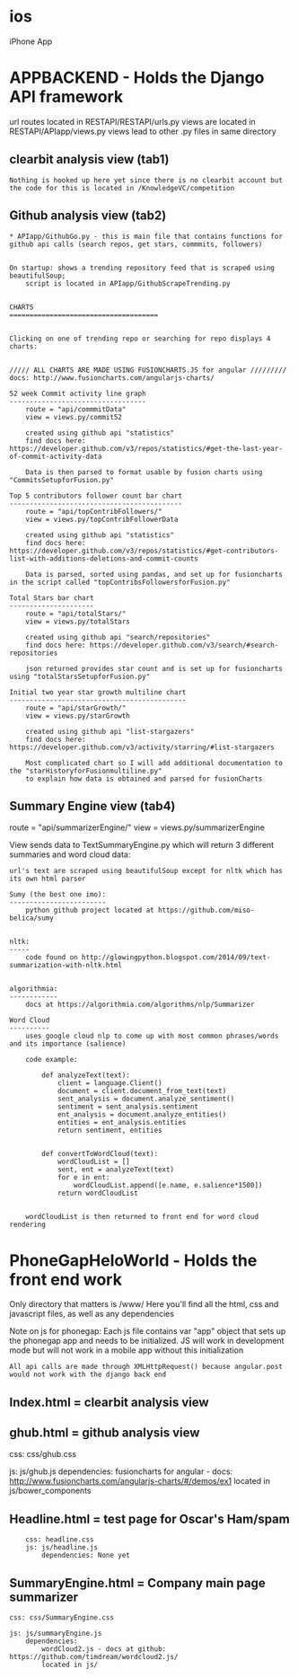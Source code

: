 # ios
iPhone App

APPBACKEND - Holds the Django API framework
======================================================================================

  url routes located in RESTAPI/RESTAPI/urls.py
  views are located in RESTAPI/APIapp/views.py
  views lead to other .py files in same directory


clearbit analysis view (tab1)
----------------------------
    Nothing is hooked up here yet since there is no clearbit account but the code for this is located in /KnowledgeVC/competition


Github analysis view (tab2)
----------------------------
    * APIapp/GithubGo.py - this is main file that contains functions for github api calls (search repos, get stars, commmits, followers)


    On startup: shows a trending repository feed that is scraped using beautifulSoup;
        script is located in APIapp/GithubScrapeTrending.py


    CHARTS
    =====================================


    Clicking on one of trending repo or searching for repo displays 4 charts:


    ///// ALL CHARTS ARE MADE USING FUSIONCHARTS.JS for angular /////////
    docs: http://www.fusioncharts.com/angularjs-charts/

    52 week Commit activity line graph
    ----------------------------------
        route = "api/commmitData"
        view = views.py/commit52

        created using github api "statistics"
        find docs here: https://developer.github.com/v3/repos/statistics/#get-the-last-year-of-commit-activity-data

        Data is then parsed to format usable by fusion charts using "CommitsSetupforFusion.py"

    Top 5 contributors follower count bar chart
    -------------------------------------------
        route = "api/topContribFollowers/"
        view = views.py/topContribFollowerData

        created using github api "statistics"
        find docs here: https://developer.github.com/v3/repos/statistics/#get-contributors-list-with-additions-deletions-and-commit-counts

        Data is parsed, sorted using pandas, and set up for fusioncharts in the script called "topContribsFollowersforFusion.py"

    Total Stars bar chart
    ---------------------
        route = "api/totalStars/"
        view = views.py/totalStars

        created using github api "search/repositories"
        find docs here: https://developer.github.com/v3/search/#search-repositories

        json returned provides star count and is set up for fusioncharts using "totalStarsSetupforFusion.py"

    Initial two year star growth multiline chart
    --------------------------------------------
        route = "api/starGrowth/"
        view = views.py/starGrowth

        created using github api "list-stargazers"
        find docs here: https://developer.github.com/v3/activity/starring/#list-stargazers

        Most complicated chart so I will add additional documentation to the "starHistoryforFusionmultiline.py"
        to explain how data is obtained and parsed for fusionCharts



Summary Engine view (tab4)
--------------------------

route = "api/summarizerEngine/"
view = views.py/summarizerEngine

View sends data to TextSummaryEngine.py which will return 3 different summaries and word cloud data:

    url's text are scraped using beautifulSoup except for nltk which has its own html parser

    Sumy (the best one imo):
    ------------------------
        python github project located at https://github.com/miso-belica/sumy


    nltk:
    -----
        code found on http://glowingpython.blogspot.com/2014/09/text-summarization-with-nltk.html


    algorithmia:
    ------------
        docs at https://algorithmia.com/algorithms/nlp/Summarizer

    Word Cloud
    ----------
        uses google cloud nlp to come up with most common phrases/words and its importance (salience)

        code example:

            def analyzeText(text):
                client = language.Client()
                document = client.document_from_text(text)
                sent_analysis = document.analyze_sentiment()
                sentiment = sent_analysis.sentiment
                ent_analysis = document.analyze_entities()
                entities = ent_analysis.entities
                return sentiment, entities


            def convertToWordCloud(text):
                wordCloudList = []
                sent, ent = analyzeText(text)
                for e in ent:
                    wordCloudList.append([e.name, e.salience*1500])
                return wordCloudList


        wordCloudList is then returned to front end for word cloud rendering




PhoneGapHeloWorld - Holds the front end work
======================================================================================

  Only directory that matters is /www/
  Here you'll find all the html, css and javascript files, as well as any dependencies

  Note on js for phonegap:
    Each js file contains var "app" object that sets up the phonegap app and needs to be initialized.  JS will work
    in development mode but will not work in a mobile app without this initialization

    All api calls are made through XMLHttpRequest() because angular.post would not work with the django back end




  Index.html = clearbit analysis view
  -----------------------------------



  ghub.html = github analysis view
  --------------------------------

  css: css/ghub.css

  js: js/ghub.js
       dependencies:
            fusioncharts for angular - docs: http://www.fusioncharts.com/angularjs-charts/#/demos/ex1
            located in js/bower_components




  Headline.html = test page for Oscar's Ham/spam
  --------------------------------------
        css: headline.css
        js: js/headline.js
            dependencies: None yet


  SummaryEngine.html = Company main page summarizer
  -------------------------------------------------
    css: css/SummaryEngine.css

    js: js/summaryEngine.js
        dependencies:
            wordCloud2.js - docs at github: https://github.com/timdream/wordcloud2.js/
            located in js/











